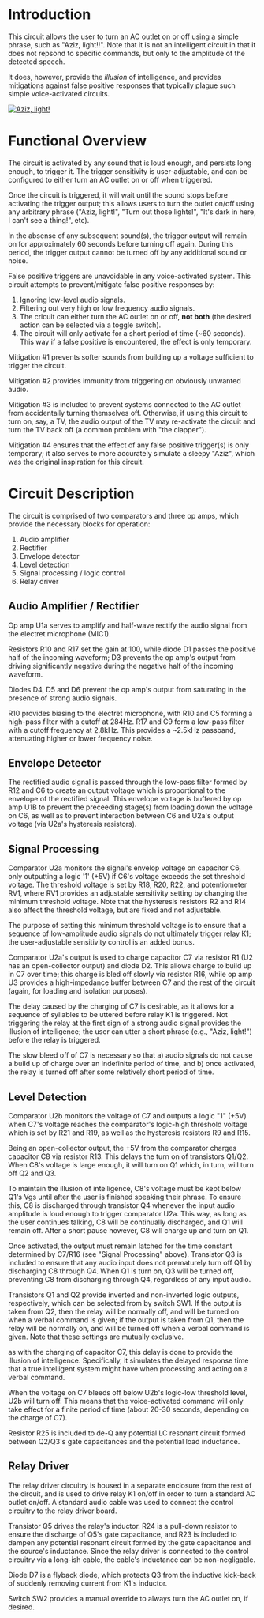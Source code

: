 Introduction
============

This circuit allows the user to turn an AC outlet on or off using a simple phrase, such as "Aziz, light!!". Note that it is not an intelligent circuit in that it does not repsond to specific commands, but only to the amplitude of the detected speech.

It does, however, provide the *illusion* of intelligence, and provides mitigations against false positive responses that typically plague such simple voice-activated circuits.

[![Aziz, light!](http://img.youtube.com/vi/mvwd13F_1Gs/0.jpg)](https://www.youtube.com/watch?v=mvwd13F_1Gs "Aziz, light!")

Functional Overview
===================

The circuit is activated by any sound that is loud enough, and persists long enough, to trigger it. The trigger sensitivity is user-adjustable, and can be configured to either turn an AC outlet on or off when triggered.

Once the circuit is triggered, it will wait until the sound stops before activating the trigger output; this allows users to turn the outlet on/off using any arbitrary phrase ("Aziz, light!", "Turn out those lights!", "It's dark in here, I can't see a thing!", etc).

In the absense of any subsequent sound(s), the trigger output will remain on for approximately 60 seconds before turning off again. During this period, the trigger output cannot be turned off by any additional sound or noise.

False positive triggers are unavoidable in any voice-activated system. This circuit attempts to prevent/mitigate false positive responses by:

 1. Ignoring low-level audio signals.
 2. Filtering out very high or low frequency audio signals.
 3. The cricuit can either turn the AC outlet on or off, **not both** (the desired action can be selected via a toggle switch).
 4. The circuit will only activate for a short period of time (~60 seconds). This way if a false positive is encountered, the effect is only temporary.

Mitigation #1 prevents softer sounds from building up a voltage sufficient to trigger the circuit.

Mitigation #2 provides immunity from triggering on obviously unwanted audio.

Mitigation #3 is included to prevent systems connected to the AC outlet from accidentally turning themselves off. Otherwise, if using this circuit to turn on, say, a TV, the audio output of the TV may re-activate the circuit and turn the TV back off (a common problem with "the clapper").

Mitigation #4 ensures that the effect of any false positive trigger(s) is only temporary; it also serves to more accurately simulate a sleepy "Aziz", which was the original inspiration for this circuit.

Circuit Description
===================

The circuit is comprised of two comparators and three op amps, which provide the necessary blocks for operation:

 1. Audio amplifier
 2. Rectifier
 3. Envelope detector
 4. Level detection
 5. Signal processing / logic control
 6. Relay driver

Audio Amplifier / Rectifier
---------------------------

Op amp U1a serves to amplify and half-wave rectify the audio signal from the electret microphone (MIC1).

Resistors R10 and R17 set the gain at 100, while diode D1 passes the positive half of the incoming waveform; D3 prevents the op amp's output from driving significantly negative during the negative half of the incoming waveform.

Diodes D4, D5 and D6 prevent the op amp's output from saturating in the presence of strong audio signals.

R10 provides biasing to the electret microphone, with R10 and C5 forming a high-pass filter with a cutoff at 284Hz. R17 and C9 form a low-pass filter with a cutoff frequency at 2.8kHz. This provides a ~2.5kHz passband, attenuating higher or lower frequency noise.

Envelope Detector
-----------------

The rectified audio signal is passed through the low-pass filter formed by R12 and C6 to create an output voltage which is proportional to the envelope of the rectified signal. This envelope voltage is buffered by op amp U1B to prevent the preceeding stage(s) from loading down the voltage on C6, as well as to prevent interaction between C6 and U2a's output voltage (via U2a's hysteresis resistors).

Signal Processing
-----------------

Comparator U2a monitors the signal's envelop voltage on capacitor C6, only outputting a logic '1' (+5V) if C6's voltage exceeds the set threshold voltage. The threshold voltage is set by R18, R20, R22, and potentiometer RV1, where RV1 provides an adjustable sensitivity setting by changing the minimum threshold voltage. Note that the hysteresis resistors R2 and R14 also affect the threshold voltage, but are fixed and not adjustable.

The purpose of setting this minimum threshold voltage is to ensure that a sequence of low-amplitude audio signals do not ultimately trigger relay K1; the user-adjustable sensitivity control is an added bonus.

Comparator U2a's output is used to charge capacitor C7 via resistor R1 (U2 has an open-collector output) and diode D2. This allows charge to build up in C7 over time; this charge is bled off slowly via resistor R16, while op amp U3 provides a high-impedance buffer between C7 and the rest of the circuit (again, for loading and isolation purposes).

The delay caused by the charging of C7 is desirable, as it allows for a sequence of syllables to be uttered before relay K1 is triggered. Not triggering the relay at the first sign of a strong audio signal provides the illusion of intelligence; the user can utter a short phrase (e.g., "Aziz, light!") before the relay is triggered.

The slow bleed off of C7 is necessary so that a) audio signals do not cause a build up of charge over an indefinite period of time, and b) once activated, the relay is turned off after some relatively short period of time.

Level Detection
---------------

Comparator U2b monitors the voltage of C7 and outputs a logic "1" (+5V) when C7's voltage reaches the comparator's logic-high threshold voltage which is set by R21 and R19, as well as the hysteresis resistors R9 and R15.

Being an open-collector output, the +5V from the comparator charges capacitor C8 via resistor R13. This delays the turn on of transistors Q1/Q2. When C8's voltage is large enough, it will turn on Q1 which, in turn, will turn off Q2 and Q3.

To maintain the illusion of intelligence, C8's voltage must be kept below Q1's Vgs until after the user is finished speaking their phrase. To ensure this, C8 is discharged through transistor Q4 whenever the input audio amplitude is loud enough to trigger comparator U2a. This way, as long as the user continues talking, C8 will be continually discharged, and Q1 will remain off. After a short pause however, C8 will charge up and turn on Q1.

Once activated, the output must remain latched for the time constant determined by C7/R16 (see "Signal Processing" above). Transistor Q3 is included to ensure that any audio input does not prematurely turn off Q1 by discharging C8 through Q4. When Q1 is turn on, Q3 will be turned off, preventing C8 from discharging through Q4, regardless of any input audio.

Transistors Q1 and Q2 provide inverted and non-inverted logic outputs, respectively, which can be selected from by switch SW1. If the output is taken from Q2, then the relay will be normally off, and will be turned on when a verbal command is given; if the output is taken from Q1, then the relay will be normally on, and will be turned off when a verbal command is given. Note that these settings are mutually exclusive.

as with the charging of capacitor C7, this delay is done to provide the illusion of intelligence. Specifically, it simulates the delayed response time that a true intelligent system might have when processing and acting on a verbal command.

When the voltage on C7 bleeds off below U2b's logic-low threshold level, U2b will turn off. This means that the voice-activated command will only take effect for a finite period of time (about 20-30 seconds, depending on the charge of C7).

Resistor R25 is included to de-Q any potential LC resonant circuit formed between Q2/Q3's gate capacitances and the potential load inductance.

Relay Driver
------------

The relay driver circuitry is housed in a separate enclosure from the rest of the circuit, and is used to drive relay K1 on/off in order to turn a standard AC outlet on/off. A standard audio cable was used to connect the control circuitry to the relay driver board.

Transistor Q5 drives the relay's inductor. R24 is a pull-down resistor to ensure the discharge of Q5's gate capacitance, and R23 is included to dampen any potential resonant circuit formed by the gate capacitance and the source's inductance. Since the relay driver is connected to the control circuitry via a long-ish cable, the cable's inductance can be non-negligable.

Diode D7 is a flyback diode, which protects Q3 from the inductive kick-back of suddenly removing current from K1's inductor.

Switch SW2 provides a manual override to always turn the AC outlet on, if desired.

